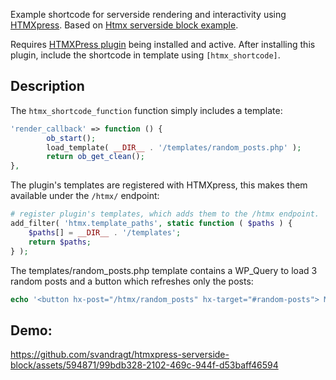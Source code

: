Example shortcode for serverside rendering and interactivity using [HTMXpress](https://github.com/svandragt/htmxpress). Based on [Htmx serverside block example](https://github.com/svandragt/htmxpress-serverside-block/).

Requires [HTMXPress plugin](https://github.com/svandragt/htmxpress) being installed and active.
After installing this plugin, include the shortcode in template using `[htmx_shortcode]`.

## Description

The `htmx_shortcode_function` function simply includes a template:

```php
'render_callback' => function () {
        ob_start();
        load_template( __DIR__ . '/templates/random_posts.php' );
        return ob_get_clean();
},
```
The plugin's templates are registered with HTMXpress, this makes them available under the `/htmx/` endpoint:

```php
# register plugin's templates, which adds them to the /htmx endpoint.
add_filter( 'htmx.template_paths', static function ( $paths ) {
    $paths[] = __DIR__ . '/templates';
    return $paths;
} );
```

The templates/random_posts.php template contains a WP_Query to load 3 random posts and a button which refreshes only the posts:
```php
echo '<button hx-post="/htmx/random_posts" hx-target="#random-posts"> More </button>';
```
## Demo:

https://github.com/svandragt/htmxpress-serverside-block/assets/594871/99bdb328-2102-469c-944f-d53baff46594

